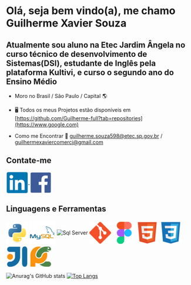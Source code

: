 # Olá, seja bem vindo(a), me chamo Guilherme Xavier Souza

## Atualmente sou aluno na Etec Jardim Ângela no curso técnico de desenvolvimento de Sistemas(DSI), estudante de Inglês pela plataforma Kultivi, e curso o segundo ano do Ensino Médio

* Moro no Brasil / São Paulo / Capital :earth_americas:

* :desktop_computer: Todos os meus Projetos estão disponíveis em [https://github.com/Guilherme-full?tab=repositories](https://www.google.com)

* Como me Encontrar :e-mail: [guilherme.souza598@etec.sp.gov.br]() / [guilhermexaviercomerci@gmail.com]()

## Contate-me
<a href="https://www.linkedin.com/in/guilhermexav/" target="_blank">
    <img align="center"  alt="Guilherme-Linkedin" heigth= "30" width ="60" src="https://raw.githubusercontent.com/devicons/devicon/master/icons/linkedin/linkedin-original.svg">
</a>
<a href="https://www.facebook.com/profile.php?id=100008329981577" target="_blank">
    <img align="center"  alt="Guilherme-Facebook" heigth= "30" width ="60" src="https://raw.githubusercontent.com/devicons/devicon/master/icons/facebook/facebook-plain.svg">
</a>


## Linguagens e Ferramentas
<img align="center"  alt="Python" heigth= "40" width ="60" src="https://raw.githubusercontent.com/devicons/devicon/master/icons/python/python-original.svg"></img>
<img align="center"  alt="Mysql" heigth= "60" width ="70" src="https://raw.githubusercontent.com/devicons/devicon/master/icons/mysql/mysql-original-wordmark.svg"></img>
<img align="center"  alt="Sql Server" heigth= "60" width ="80" src="https://seeklogo.com/images/M/microsoft-sql-server-logo-96AF49E2B3-seeklogo.com.png"></img>
<img align="center"  alt="Git" heigth= "40" width ="60" src="https://raw.githubusercontent.com/devicons/devicon/master/icons/git/git-original.svg"></img>
<img align="center"  alt="Figma" heigth= "40" width ="60" src="https://raw.githubusercontent.com/devicons/devicon/master/icons/figma/figma-original.svg"></img>
<img align="center"  alt="HTML5" heigth= "40" width ="60" src="https://raw.githubusercontent.com/devicons/devicon/master/icons/html5/html5-original.svg"></img>
<img align="center"  alt="CSS" heigth= "40" width ="60" src="https://raw.githubusercontent.com/devicons/devicon/master/icons/css3/css3-original.svg"></img>
<img align="center"  alt="Intellij" heigth= "40" width ="60" src="https://raw.githubusercontent.com/devicons/devicon/master/icons/intellij/intellij-original.svg"></img>
<img align="center"  alt="Pycharm" heigth= "40" width ="60" src="https://raw.githubusercontent.com/devicons/devicon/master/icons/pycharm/pycharm-original.svg"></img>

![Anurag's GitHub stats](https://github-readme-stats.vercel.app/api?username=anuraghazra&show_icons=true&theme=radical)
[![Top Langs](https://github-readme-stats.vercel.app/api/top-langs/?username=Guilherme-full)](https://github.com/Guilherme-full/github-readme-stats)










